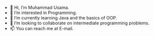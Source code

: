 - 👋 Hi, I’m Muhammad Usama.
- 👀 I’m interested in Programming.
- 🌱 I’m currently learning Java and the basics of OOP.
- 💞️ I’m looking to collaborate on intermediate programming problems.
- 📫 You can reach me at E-mail.

<!---
usama-t/usama-t is a ✨ special ✨ repository because its `README.md` (this file) appears on your GitHub profile.
You can click the Preview link to take a look at your changes.
--->
